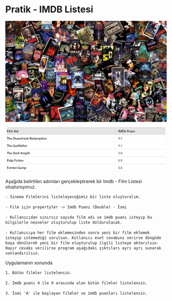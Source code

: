 # Pratik - IMDB Listesi

![image](./movies.jpg)

![image](./rankings.png)

Aşağıda belirtilen adımları gerçekleştirerek bir Imdb - Film Listesi oluşturuyoruz.

    - Sinema Filmlerini listeleyeceğimiz bir liste oluşturalım.

    - Film için propertyler -> Imdb Puanı (Double) - İsmi

    - Kullanıcıdan sınırsız sayıda film adı ve imdb puanı isteyip bu bilgilerle nesneler oluşturulup liste doldurulacak.

    - Kullanıcıya her film eklemesinden sonra yeni bir film eklemek isteyip istemediği sorulsun. Kullanıcı evet cevabını verirse döngüde başa dönülerek yeni bir film oluşturulup ilgili listeye aktarılsın. Hayır cevabı verilirse program aşağıdaki çıktıları ayrı ayrı sunarak sonlandırılsın.

Uygulamanın sonunda

    1. Bütün filmler listelensin.

    2. Imdb puanı 4 ile 9 arasında olan bütün filmler listelensin.

    3. İsmi 'A' ile başlayan filmler ve imdb puanları listelensin.
